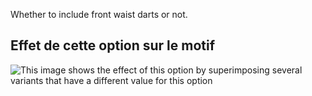 Whether to include front waist darts or not.

## Effet de cette option sur le motif

![This image shows the effect of this option by superimposing several variants that have a different value for this option](simone_frontdarts_sample.svg "Effect of this option on the pattern")
